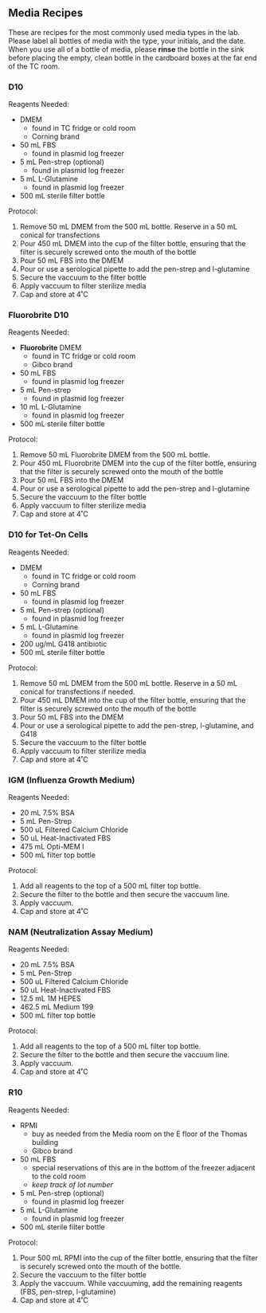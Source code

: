 ## Media Recipes

These are recipes for the most commonly used media types in the lab. Please label all bottles of media with the type, your initials, and the date. When you use all of a bottle of media, please **rinse** the bottle in the sink before placing the empty, clean bottle in the cardboard boxes at the far end of the TC room.

### D10
Reagents Needed:
- DMEM
  - found in TC fridge or cold room
  - Corning brand
- 50 mL FBS
  - found in plasmid log freezer
- 5 mL Pen-strep (optional)
  - found in plasmid log freezer
- 5 mL L-Glutamine
  - found in plasmid log freezer
- 500 mL sterile filter bottle

Protocol:
1. Remove 50 mL DMEM from the 500 mL bottle. Reserve in a 50 mL conical for transfections
2. Pour 450 mL DMEM into the cup of the filter bottle, ensuring that the filter is securely screwed onto the mouth of the bottle
3. Pour 50 mL FBS into the DMEM
4. Pour or use a serological pipette to add the pen-strep and l-glutamine
5. Secure the vaccuum to the filter bottle
6. Apply vaccuum to filter sterilize media
7. Cap and store at 4˚C


### Fluorobrite D10
Reagents Needed:
- **Fluorobrite** DMEM
  - found in TC fridge or cold room
  - Gibco brand
- 50 mL FBS
  - found in plasmid log freezer
- 5 mL Pen-strep
  - found in plasmid log freezer
- 10 mL L-Glutamine
  - found in plasmid log freezer
- 500 mL sterile filter bottle

Protocol:
1. Remove 50 mL Fluorobrite DMEM from the 500 mL bottle.
2. Pour 450 mL Fluorobrite DMEM into the cup of the filter bottle, ensuring that the filter is securely screwed onto the mouth of the bottle
3. Pour 50 mL FBS into the DMEM
4. Pour or use a serological pipette to add the pen-strep and l-glutamine
5. Secure the vaccuum to the filter bottle
6. Apply vaccuum to filter sterilize media
7. Cap and store at 4˚C

### D10 for Tet-On Cells
Reagents Needed:
- DMEM
  - found in TC fridge or cold room
  - Corning brand
- 50 mL FBS
  - found in plasmid log freezer
- 5 mL Pen-strep (optional)
  - found in plasmid log freezer
- 5 mL L-Glutamine
  - found in plasmid log freezer
- 200 ug/mL G418 antibiotic
- 500 mL sterile filter bottle

Protocol:
1. Remove 50 mL DMEM from the 500 mL bottle. Reserve in a 50 mL conical for transfections if needed.
2. Pour 450 mL DMEM into the cup of the filter bottle, ensuring that the filter is securely screwed onto the mouth of the bottle
3. Pour 50 mL FBS into the DMEM
4. Pour or use a serological pipette to add the pen-strep, l-glutamine, and G418
5. Secure the vaccuum to the filter bottle
6. Apply vaccuum to filter sterilize media
7. Cap and store at 4˚C


### IGM (Influenza Growth Medium)

Reagents Needed:
- 20 mL 7.5% BSA
- 5 mL Pen-Strep
- 500 uL Filtered Calcium Chloride
- 50 uL Heat-Inactivated FBS
- 475 mL Opti-MEM I
- 500 mL filter top bottle

Protocol:

1. Add all reagents to the top of a 500 mL filter top bottle. 
2. Secure the filter to the bottle and then secure the vaccuum line. 
3. Apply vaccuum.
4. Cap and store at 4˚C

### NAM (Neutralization Assay Medium)

Reagents Needed:
- 20 mL 7.5% BSA
- 5 mL Pen-Strep
- 500 uL Filtered Calcium Chloride
- 50 uL Heat-Inactivated FBS
- 12.5 mL 1M HEPES
- 462.5 mL Medium 199
- 500 mL filter top bottle

Protocol:

1. Add all reagents to the top of a 500 mL filter top bottle. 
2. Secure the filter to the bottle and then secure the vaccuum line. 
3. Apply vaccuum.
4. Cap and store at 4˚C

### R10
Reagents Needed:
- RPMI
  - buy as needed from the Media room on the E floor of the Thomas building
  - Gibco brand
- 50 mL FBS
  - special reservations of this are in the bottom of the freezer adjacent to the cold room
  - *keep track of lot number*
- 5 mL Pen-strep (optional)
  - found in plasmid log freezer
- 5 mL L-Glutamine
  - found in plasmid log freezer
- 500 mL sterile filter bottle

Protocol:
1. Pour 500 mL RPMI into the cup of the filter bottle, ensuring that the filter is securely screwed onto the mouth of the bottle. 
2. Secure the vaccuum to the filter bottle
3. Apply the vaccuum. While vaccuuming, add the remaining reagents (FBS, pen-strep, l-glutamine)
4. Cap and store at 4˚C
